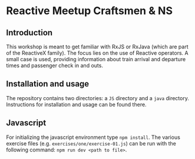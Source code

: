 # Reactive Meetup Craftsmen & NS

## Introduction

This workshop is meant to get familiar with RxJS or RxJava (which are part of the ReactiveX family). The focus lies on the use of Reactive operators. A small case is used, providing information about train arrival and departure times and passenger check in and outs. 

## Installation and usage

The repository contains two directories: a `JS` directory and a `java` directory. Instructions for installation and usage can be found there.

## Javascript

For initializing the javascript environment type `npm install`. The various exercise files (e.g. `exercises/one/exercise-01.js`) can be run with the following command: `npm run dev <path to file>`.
